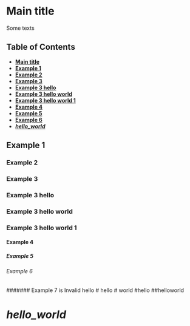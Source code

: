 # Main title
Some texts

## Table of Contents
* **[Main title](#main-title)**
* **[Example 1](#example-1)**
* **[Example 2](#example-2)**
* **[Example 3](#example-3)**
* **[Example 3 hello](#example-3-hello)**
* **[Example 3 hello  world](#example-3-hello-world)**
* **[Example 3   hello  world  1](#example-3-hello-world-1)**
* **[Example 4](#example-4)**
* **[Example 5](#example-5)**
* **[Example 6](#example-6)**
* **[_hello_world_](#_hello_world_)**

## Example 1
### Example 2
### Example 3
### Example 3 hello
### Example 3 hello  world
### Example 3   hello  world  1
#### Example 4
##### Example 5
###### Example 6
####### Example 7 is Invalid
hello #
hello # world
#hello
##helloworld
# _hello_world_